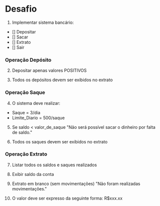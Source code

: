 # Desafio 

01) Implementar sistema bancário:
- [] Depositar
- [] Sacar
- [] Extrato
- [] Sair

### Operação Depósito
02) Depositar apenas valores POSITIVOS

03) Todos os depósitos devem ser exibidos no extrato

### Operação Saque
04) O sistema deve realizar:
- Saque = 3/dia
- Limite_Diario = 500/saque

05) Se saldo < valor_de_saque
"Não será possível sacar o dinheiro por falta de saldo."

06) Todos os saques devem ser exibidos no extrato

### Operação Extrato
07) Listar todos os saldos e saques realizados

08) Exibir saldo da conta

09) Extrato em branco (sem movimentações)
"Não foram realizadas movimentações."

10) O valor deve ser expresso da seguinte forma: R$xxx.xx
